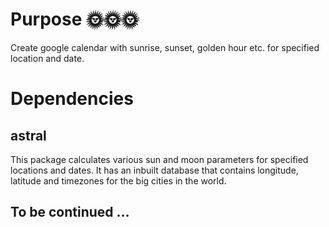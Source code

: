 # Purpose 🌞🌞🌞
Create google calendar with sunrise, sunset, golden hour etc. for specified
location and date.

# Dependencies

## astral
This package calculates various sun and moon parameters for specified
locations and dates. It has an inbuilt database that contains longitude,
latitude and timezones for the big cities in the world.

## To be continued ...

